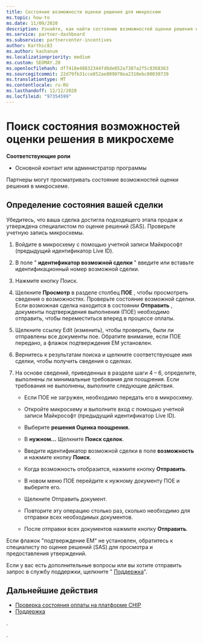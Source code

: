 ```yaml
---
title: Состояние возможности оценки решения для микросхем
ms.topic: how-to
ms.date: 11/09/2020
description: Узнайте, как найти состояние возможностей оценки решения на платформе "поощрения каналов" (микросхема).
ms.service: partner-dashboard
ms.subservice: partnercenter-incentives
author: Karthic83
ms.author: kashanum
ms.localizationpriority: medium
ms.custom: SEOMAY.20
ms.openlocfilehash: df7418e48832344fd6de052a7387a2f5c8368363
ms.sourcegitcommit: 22d79fb31cce852ae809078ea2310ebc80030739
ms.translationtype: MT
ms.contentlocale: ru-RU
ms.lasthandoff: 12/12/2020
ms.locfileid: "97354599"
---
```

# <a name="find-your-solution-assessments-opportunity-status-on-chip"></a>Поиск состояния возможностей оценки решения в микросхеме

**Соответствующие роли**

- Основной контакт или администратор программы

Партнеры могут просматривать состояние возможностей оценки решения в микросхеме.

## <a name="determine-the-status-of-your-deal"></a>Определение состояния вашей сделки

Убедитесь, что ваша сделка достигла подходящего этапа продаж и утверждена специалистом по оценке решений (SAS). Проверьте учетную запись микросхемы.

1. Войдите в микросхему с помощью учетной записи Майкрософт (предыдущий идентификатор Live ID).
1. В поле " **идентификатор возможной сделки** " введите или вставьте идентификационный номер возможной сделки.
3. Нажмите кнопку Поиск.

1. Щелкните **Просмотр** в разделе столбец **ПОЕ** , чтобы просмотреть сведения о возможностях. Проверьте состояние возможной сделки. Если возможная сделка находится в состоянии **Отправить** , документы подтверждения выполнения (ПОЕ) необходимо отправить, чтобы переместиться вперед в процессе оплаты.
 
1. Щелкните ссылку Edit (изменить), чтобы проверить, были ли отправлены все документы пое. Обратите внимание, если ПОЕ передано, а флажок подтверждения EM установлен.
 
1. Вернитесь к результатам поиска и щелкните соответствующее имя сделки, чтобы получить сведения о сделках. 

1. На основе сведений, приведенных в разделе шаги 4 – 6, определите, выполнены ли минимальные требования для поощрения. Если требования не выполнены, выполните следующие действия.
 
     - Если ПОЕ не загружен, необходимо передать его в микросхему.
 
     - Откройте микросхему и выполните вход с помощью учетной записи Майкрософт (предыдущий идентификатор Live ID).
 
     - Выберите **решения Оценка поощрения.**

     - В **нужном...** Щелкните **Поиск сделок**.

     - Введите идентификатор возможной сделки в поле **возможность** и нажмите кнопку **Поиск**.

     - Когда возможность отобразится, нажмите кнопку **Отправить**.
  
     - В новом меню ПОЕ перейдите к нужному документу ПОЕ и выберите его.

     - Щелкните Отправить документ.

     - Повторите эту операцию столько раз, сколько необходимо для отправки всех необходимых документов.

     - После отправки всех документов нажмите кнопку **Отправить**.

Если флажок "подтверждение EM" не установлен, обратитесь к специалисту по оценке решений (SAS) для просмотра и предоставления утверждений.
 
Если у вас есть дополнительные вопросы или вы хотите отправить запрос в службу поддержки, щелкните " [Поддержка](report-problems-with-partner-center.md)".

## <a name="next-steps"></a>Дальнейшие действия

- [Проверка состояния оплаты на платформе CHIP](chip-payment-status.md)
- [Поддержка](report-problems-with-partner-center.md)

.




.





